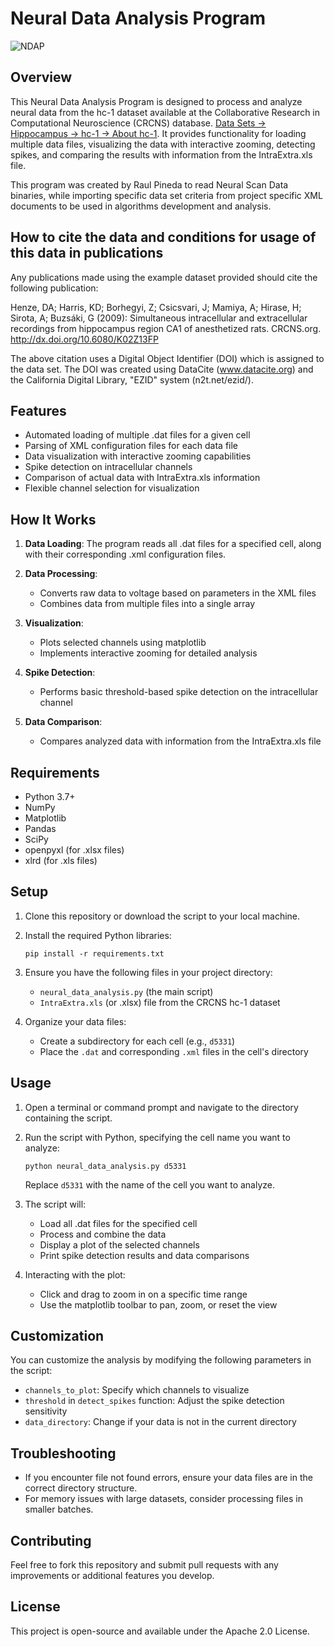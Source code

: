 # Neural Data Analysis Program

![NDAP](/images/NDAP.png)

## Overview

This Neural Data Analysis Program is designed to process and analyze neural data from the hc-1 dataset available at the Collaborative Research in Computational
Neuroscience (CRCNS) database. [Data Sets → Hippocampus → hc-1 → About hc-1](https://crcns.org/data-sets/hc/hc-1/about-hc-1). It provides functionality for loading multiple data files, visualizing the data with interactive zooming, detecting spikes, and comparing the results with information from the IntraExtra.xls file.

This program was created by Raul Pineda to read Neural Scan Data binaries, while importing specific data set criteria from project specific XML documents to be used in algorithms development and analysis.

## How to cite the data and conditions for usage of this data in publications
Any publications made using the example dataset provided should cite the following publication:

Henze, DA; Harris, KD; Borhegyi, Z; Csicsvari, J; Mamiya, A; Hirase, H; Sirota, A; Buzsáki, G (2009): Simultaneous intracellular and extracellular recordings from hippocampus region CA1 of anesthetized rats. CRCNS.org.
http://dx.doi.org/10.6080/K02Z13FP

The above citation uses a Digital Object Identifier (DOI) which is assigned to the data set.  The DOI was created using DataCite (www.datacite.org) and the California Digital Library, "EZID" system (n2t.net/ezid/).

## Features

- Automated loading of multiple .dat files for a given cell
- Parsing of XML configuration files for each data file
- Data visualization with interactive zooming capabilities
- Spike detection on intracellular channels
- Comparison of actual data with IntraExtra.xls information
- Flexible channel selection for visualization

## How It Works

1. **Data Loading**: The program reads all .dat files for a specified cell, along with their corresponding .xml configuration files.

2. **Data Processing**: 
   - Converts raw data to voltage based on parameters in the XML files
   - Combines data from multiple files into a single array

3. **Visualization**: 
   - Plots selected channels using matplotlib
   - Implements interactive zooming for detailed analysis

4. **Spike Detection**: 
   - Performs basic threshold-based spike detection on the intracellular channel

5. **Data Comparison**: 
   - Compares analyzed data with information from the IntraExtra.xls file

## Requirements

- Python 3.7+
- NumPy
- Matplotlib
- Pandas
- SciPy
- openpyxl (for .xlsx files)
- xlrd (for .xls files)

## Setup

1. Clone this repository or download the script to your local machine.

2. Install the required Python libraries:

   ```
   pip install -r requirements.txt
   ```

3. Ensure you have the following files in your project directory:
   - `neural_data_analysis.py` (the main script)
   - `IntraExtra.xls` (or .xlsx) file from the CRCNS hc-1 dataset

4. Organize your data files:
   - Create a subdirectory for each cell (e.g., `d5331`)
   - Place the `.dat` and corresponding `.xml` files in the cell's directory

## Usage

1. Open a terminal or command prompt and navigate to the directory containing the script.

2. Run the script with Python, specifying the cell name you want to analyze:

   ```
   python neural_data_analysis.py d5331
   ```

   Replace `d5331` with the name of the cell you want to analyze.

3. The script will:
   - Load all .dat files for the specified cell
   - Process and combine the data
   - Display a plot of the selected channels
   - Print spike detection results and data comparisons

4. Interacting with the plot:
   - Click and drag to zoom in on a specific time range
   - Use the matplotlib toolbar to pan, zoom, or reset the view

## Customization

You can customize the analysis by modifying the following parameters in the script:

- `channels_to_plot`: Specify which channels to visualize
- `threshold` in `detect_spikes` function: Adjust the spike detection sensitivity
- `data_directory`: Change if your data is not in the current directory

## Troubleshooting

- If you encounter file not found errors, ensure your data files are in the correct directory structure.
- For memory issues with large datasets, consider processing files in smaller batches.

## Contributing

Feel free to fork this repository and submit pull requests with any improvements or additional features you develop.

## License

This project is open-source and available under the Apache 2.0 License.
